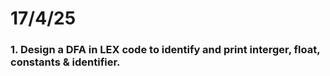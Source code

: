 # 17/4/25

### 1. Design a DFA in LEX code to identify and print interger, float, constants & identifier.